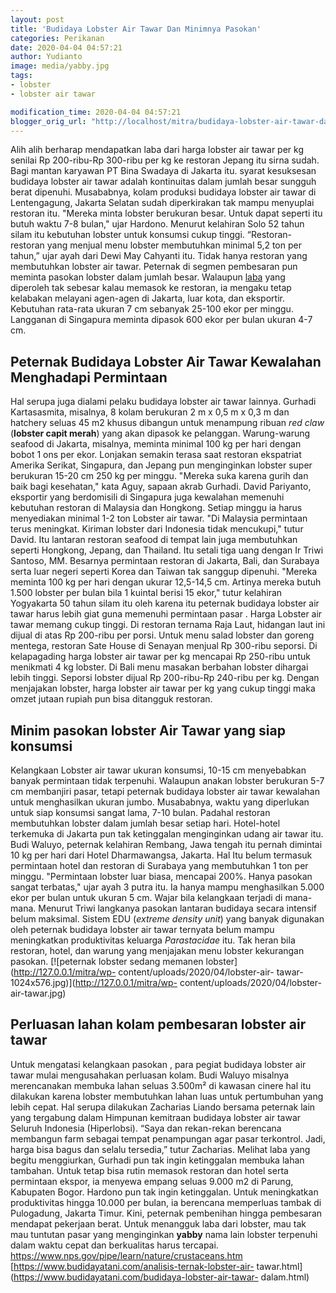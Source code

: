 ```yaml
---
layout: post
title: 'Budidaya Lobster Air Tawar Dan Minimnya Pasokan'
categories: Perikanan
date: 2020-04-04 04:57:21
author: Yudianto
image: media/yabby.jpg
tags:
- lobster
- lobster air tawar

modification_time: 2020-04-04 04:57:21
blogger_orig_url: "http://localhost/mitra/budidaya-lobster-air-tawar-dan.html"
---
```


Alih alih berharap mendapatkan laba dari harga lobster air tawar per kg
senilai Rp 200-ribu-Rp 300-ribu per kg ke restoran Jepang itu sirna sudah.
Bagi mantan karyawan PT Bina Swadaya di Jakarta itu. syarat kesuksesan
budidaya lobster air tawar adalah kontinuitas dalam jumlah besar sungguh berat
dipenuhi. Musababnya, kolam produksi budidaya lobster air tawar di
Lentengagung, Jakarta Selatan sudah diperkirakan tak mampu menyuplai restoran
itu. "Mereka minta lobster berukuran besar. Untuk dapat seperti itu butuh
waktu 7-8 bulan," ujar Hardono. Menurut kelahiran Solo 52 tahun silam itu
kebutuhan lobster untuk konsumsi cukup tinggi. “Restoran-restoran yang menjual
menu lobster membutuhkan minimal 5,2 ton per tahun,” ujar ayah dari Dewi May
Cahyanti itu. Tidak hanya restoran yang membutuhkan lobster air tawar.
Peternak di segmen pembesaran pun meminta pasokan lobster dalam jumlah besar.
Walaupun [laba](http://127.0.0.1/mitra/) yang diperoleh tak sebesar kalau
memasok ke restoran, ia mengaku tetap kelabakan melayani agen-agen di Jakarta,
luar kota, dan eksportir. Kebutuhan rata-rata ukuran 7 cm sebanyak 25-100 ekor
per minggu. Langganan di Singapura meminta dipasok 600 ekor per bulan ukuran
4-7 cm.

## Peternak Budidaya Lobster Air Tawar Kewalahan Menghadapi Permintaan

Hal serupa juga dialami pelaku budidaya lobster air tawar lainnya. Gurhadi
Kartasasmita, misalnya, 8 kolam berukuran 2 m x 0,5 m x 0,3 m dan hatchery
seluas 45 m2 khusus dibangun untuk menampung ribuan _red claw_ (**lobster
capit merah**) yang akan dipasok ke pelanggan. Warung-warung seafood di
Jakarta, misalnya, meminta minimal 100 kg per hari dengan bobot 1 ons per
ekor. Lonjakan semakin terasa saat restoran ekspatriat Amerika Serikat,
Singapura, dan Jepang pun menginginkan lobster super berukuran 15-20 cm 250 kg
per minggu. "Mereka suka karena gurih dan baik bagi kesehatan," kata Aguy,
sapaan akrab Gurhadi. David Pariyanto, eksportir yang berdomisili di Singapura
juga kewalahan memenuhi kebutuhan restoran di Malaysia dan Hongkong. Setiap
minggu ia harus menyediakan minimal 1-2 ton Lobster air tawar. "Di Malaysia
permintaan terus meningkat. Kiriman lobster dari Indonesia tidak mencukupi,"
tutur David. Itu lantaran restoran seafood di tempat lain juga membutuhkan
seperti Hongkong, Jepang, dan Thailand. Itu setali tiga uang dengan Ir Triwi
Santoso, MM. Besarnya permintaan restoran di Jakarta, Bali, dan Surabaya serta
luar negeri seperti Korea dan Taiwan tak sanggup dipenuhi. "Mereka meminta 100
kg per hari dengan ukurar 12,5-14,5 cm. Artinya mereka butuh 1.500 lobster per
bulan bila 1 kuintal berisi 15 ekor," tutur kelahiran Yogyakarta 50 tahun
silam itu oleh karena itu peternak budidaya lobster air tawar harus lebih giat
guna memenuhi permintaan pasar . Harga Lobster air tawar memang cukup tinggi.
Di restoran ternama Raja Laut, hidangan laut ini dijual di atas Rp 200-ribu
per porsi. Untuk menu salad lobster dan goreng mentega, restoran Sate House di
Senayan menjual Rp 300-ribu seporsi. Di kelapagading harga lobster air tawar
per kg mencapai Rp 250-ribu untuk menikmati 4 kg lobster. Di Bali menu masakan
berbahan lobster dihargai lebih tinggi. Seporsi lobster dijual Rp 200-ribu-Rp
240-ribu per kg. Dengan menjajakan lobster, harga lobster air tawar per kg
yang cukup tinggi maka omzet jutaan rupiah pun bisa ditangguk restoran.

## Minim pasokan lobster Air Tawar yang siap konsumsi

Kelangkaan Lobster air tawar ukuran konsumsi, 10-15 cm menyebabkan banyak
permintaan tidak terpenuhi. Walaupun anakan lobster berukuran 5-7 cm
membanjiri pasar, tetapi peternak budidaya lobster air tawar kewalahan untuk
menghasilkan ukuran jumbo. Musababnya, waktu yang diperlukan untuk siap
konsumsi sangat lama, 7-10 bulan. Padahal restoran membutuhkan lobster dalam
jumlah besar setiap hari. Hotel-hotel terkemuka di Jakarta pun tak ketinggalan
menginginkan udang air tawar itu. Budi Waluyo, peternak kelahiran Rembang,
Jawa tengah itu pernah dimintai 10 kg per hari dari Hotel Dharmawangsa,
Jakarta. Hal Itu belum termasuk permintaan hotel dan restoran di Surabaya yang
membutuhkan 1 ton per minggu. "Permintaan lobster luar biasa, mencapai 200%.
Hanya pasokan sangat terbatas," ujar ayah 3 putra itu. Ia hanya mampu
menghasilkan 5.000 ekor per bulan untuk ukuran 5 cm. Wajar bila kelangkaan
terjadi di mana-mana. Menurut Triwi langkanya pasokan lantaran budidaya secara
intensif belum maksimal. Sistem EDU (_extreme density unit_) yang banyak
digunakan oleh peternak budidaya lobster air tawar ternyata belum mampu
meningkatkan produktivitas keluarga _Parastacidae_ itu. Tak heran bila
restoran, hotel, dan warung yang menjajakan menu lobster kekurangan pasokan.
[![peternak lobster sedang memanen lobster](http://127.0.0.1/mitra/wp-
content/uploads/2020/04/lobster-air-
tawar-1024x576.jpg)](http://127.0.0.1/mitra/wp-
content/uploads/2020/04/lobster-air-tawar.jpg)

## Perluasan lahan kolam pembesaran lobster air tawar

Untuk mengatasi kelangkaan pasokan , para pegiat budidaya lobster air tawar
mulai mengusahakan perluasan kolam. Budi Waluyo misalnya merencanakan membuka
lahan seluas 3.500m² di kawasan cinere hal itu dilakukan karena lobster
membutuhkan lahan luas untuk pertumbuhan yang lebih cepat. Hal serupa
dilakukan Zacharias Liando bersama peternak lain yang tergabung dalam Himpunan
kemitraan budidaya lobster air tawar Seluruh Indonesia (Hiperlobsi). “Saya dan
rekan-rekan berencana membangun farm sebagai tempat penampungan agar pasar
terkontrol. Jadi, harga bisa bagus dan selalu tersedia,” tutur Zacharias.
Melihat laba yang begitu menggiurkan, Gurhadi pun tak ingin ketinggalan
membuka lahan tambahan. Untuk tetap bisa rutin memasok restoran dan hotel
serta permintaan ekspor, ia menyewa empang seluas 9.000 m2 di Parung,
Kabupaten Bogor. Hardono pun tak ingin ketinggalan. Untuk meningkatkan
produktivitas hingga 10.000 per bulan, ia berencana memperluas tambak di
Pulogadung, Jakarta Timur. Kini, peternak pembenihan hingga pembesaran
mendapat pekerjaan berat. Untuk menangguk laba dari lobster, mau tak mau
tuntutan pasar yang menginginkan **yabby** nama lain lobster terpenuhi dalam
waktu cepat dan berkualitas harus tercapai.
<https://www.nps.gov/pipe/learn/nature/crustaceans.htm>
[https://www.budidayatani.com/analisis-ternak-lobster-air-
tawar.html](https://www.budidayatani.com/budidaya-lobster-air-tawar-
dalam.html)



